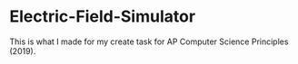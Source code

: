 # Electric-Field-Simulator
This is what I made for my create task for AP Computer Science Principles (2019).
